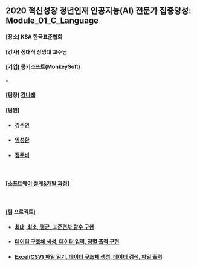 ## 2020 혁신성장 청년인재 인공지능(AI) 전문가 집중양성: Module_01_C_Language
<h4>[장소] KSA 한국표준협회</h4>
<h4>[강사] 정대식 상명대 교수님</h4>
<h4>[기업] 몽키소프트(MonkeySoft)</h4>
<
<h4>[팀장] <a href = "https://github.com/kang-hana" > 강나래</a></h4>
  <h4>[팀원]</h4>
  <ul>
  <li>
    <h4><a href="https://github.com/jysaa5">김주연</a></h4>
  </li>
    <li>
    <h4><a href="https://github.com/SeongHwan-Lim">임성환</a></h4>
  </li>
    <li>
    <h4><a href="https://github.com/JoobeeJung">정주비</a></h4>
  </li>
  </ul>
  <br>
  
<h4><a href="https://github.com/ksa-banana/C_Language/blob/master/Software_Design_And_Development_Process.md">[소프트웨어 설계&개발 과정]</a></h4>
<br>

<h4>[팀 프로젝트]</h4>
<ul>
  <li>
    <h4><a href ="https://github.com/ksa-banana/C_Language/tree/master/TeamProject_20200515/version_01">최대, 최소, 평균, 표준편차 함수 구현</a></h4>
  </li>
  <li>
    <h4><a href ="https://github.com/ksa-banana/C_Language/tree/master/TeamProject_20200518/version_01">데이터 구조체 생성, 데이터 입력, 정렬 출력 구현</a></h4>
  </li>
    <li>
    <h4><a href ="https://github.com/ksa-banana/C_Language/tree/master/TeamProject_20200519/version_01">Excel(CSV) 파일 읽기, 데이터 구조체 생성, 데이터 검색, 파일 출력 </a></h4>
  </li>
  </ul>

